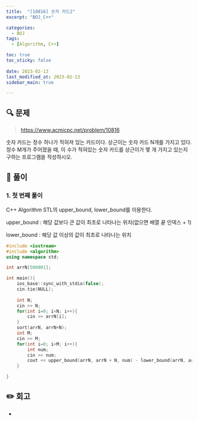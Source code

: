 ```yaml
---
title:  "[10816] 숫자 카드2"
excerpt: "BOJ_C++"

categories:
  - BOJ
tags:
  - [Algorithm, C++]

toc: true
toc_sticky: false
 
date: 2023-02-13
last_modified_at: 2023-02-13
sidebar_main: true

---
```

<!--
문제 🔍
풀이 🎯 ⭕ ❌
주의할 점 🚨
짚고갈 점 ✏️
기타 🔥🌝🪐🔔
-->
## 🔍 문제
> <https://www.acmicpc.net/problem/10816>
<div class="notice" markdown="1">
숫자 카드는 정수 하나가 적혀져 있는 카드이다. 상근이는 숫자 카드 N개를 가지고 있다. 정수 M개가 주어졌을 때, 이 수가 적혀있는 숫자 카드를 상근이가 몇 개 가지고 있는지 구하는 프로그램을 작성하시오.
</div>

## 🎯 풀이
### 1. 첫 번째 풀이
C++ Algorithm STL의 upper_bound, lower_bound를 이용한다.

upper_bound : 해당 값보다 큰 값이 최초로 나타나는 위치(없으면 배열 끝 인덱스 + 1)

lower_bound : 해당 값 이상의 값이 최초로 나타나는 위치

```cpp
#include <iostream>
#include <algorithm>
using namespace std;

int arrN[500001];

int main(){
    ios_base::sync_with_stdio(false);
    cin.tie(NULL);
    
    int N;
    cin >> N;
    for(int i=0; i<N; i++){
        cin >> arrN[i];
    }
    sort(arrN, arrN+N);
    int M;
    cin >> M;
    for(int i=0; i<M; i++){
        int num;
        cin >> num;
        cout << upper_bound(arrN, arrN + N, num) - lower_bound(arrN, arrN+N, num) << " ";
    }

}
```

## ✏️ 회고
-